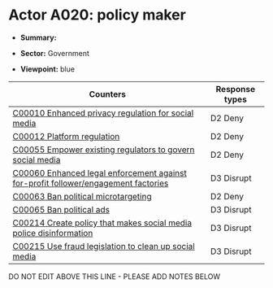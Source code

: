 # Actor A020: policy maker

* **Summary:** 

* **Sector:** Government

* **Viewpoint:** blue


| Counters | Response types |
| -------- | -------------- |
| [C00010 Enhanced privacy regulation for social media](../counters/C00010.md) | D2 Deny |
| [C00012 Platform regulation](../counters/C00012.md) | D2 Deny |
| [C00055 Empower existing regulators to govern social media](../counters/C00055.md) | D2 Deny |
| [C00060 Enhanced legal enforcement against for-profit follower/engagement factories](../counters/C00060.md) | D3 Disrupt |
| [C00063 Ban political microtargeting](../counters/C00063.md) | D2 Deny |
| [C00065 Ban political ads](../counters/C00065.md) | D3 Disrupt |
| [C00214 Create policy that makes social media police disinformation](../counters/C00214.md) | D3 Disrupt |
| [C00215 Use fraud legislation to clean up social media](../counters/C00215.md) | D3 Disrupt |


DO NOT EDIT ABOVE THIS LINE - PLEASE ADD NOTES BELOW